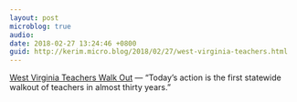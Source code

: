 ```yaml
---
layout: post
microblog: true
audio: 
date: 2018-02-27 13:24:46 +0800
guid: http://kerim.micro.blog/2018/02/27/west-virginia-teachers.html
---
```

[West Virginia Teachers Walk Out](http://www.dissentmagazine.org/online_articles/west-virginia-teachers-walkout) — “Today’s action is the first statewide walkout of teachers in almost thirty years.”
